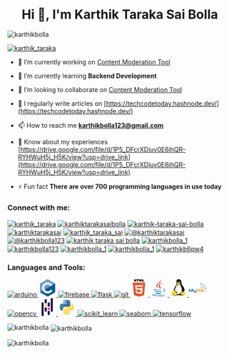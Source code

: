 <h1 align="center">Hi 👋, I'm Karthik Taraka Sai Bolla</h1>
<p align="left"> <img src="https://komarev.com/ghpvc/?username=karthikbolla&label=Profile%20views&color=0e75b6&style=flat" alt="karthikbolla" /> </p>

<p align="left"> <a href="https://twitter.com/karthik_taraka" target="blank"><img src="https://img.shields.io/twitter/follow/karthik_taraka?logo=twitter&style=for-the-badge" alt="karthik_taraka" /></a> </p>

- 🔭 I’m currently working on [Content Moderation Tool](https://github.com/karthikbolla/Content-Moderation-Tool)

- 🌱 I’m currently learning **Backend Development**

- 👯 I’m looking to collaborate on [Content Moderation Tool](https://github.com/karthikbolla/Content-Moderation-Tool)

- 📝 I regularly write articles on [https://techcodetoday.hashnode.dev/](https://techcodetoday.hashnode.dev/)

- 📫 How to reach me **karthikbolla123@gmail.com**

- 📄 Know about my experiences [https://drive.google.com/file/d/1P5_DFcrXDiuv0E6ihQR-RYHWuH5j_H5K/view?usp=drive_link](https://drive.google.com/file/d/1P5_DFcrXDiuv0E6ihQR-RYHWuH5j_H5K/view?usp=drive_link)

- ⚡ Fun fact **There are over 700 programming languages in use today**

<h3 align="left">Connect with me:</h3>
<p align="left">
<a href="https://twitter.com/karthik_taraka" target="blank"><img align="center" src="https://raw.githubusercontent.com/rahuldkjain/github-profile-readme-generator/master/src/images/icons/Social/twitter.svg" alt="karthik_taraka" height="30" width="40" /></a>
<a href="https://linkedin.com/in/karthiktarakasaibolla" target="blank"><img align="center" src="https://raw.githubusercontent.com/rahuldkjain/github-profile-readme-generator/master/src/images/icons/Social/linked-in-alt.svg" alt="karthiktarakasaibolla" height="30" width="40" /></a>
<a href="https://stackoverflow.com/users/karthik-taraka-sai-bolla" target="blank"><img align="center" src="https://raw.githubusercontent.com/rahuldkjain/github-profile-readme-generator/master/src/images/icons/Social/stack-overflow.svg" alt="karthik-taraka-sai-bolla" height="30" width="40" /></a>
<a href="https://kaggle.com/karthiktarakasai" target="blank"><img align="center" src="https://raw.githubusercontent.com/rahuldkjain/github-profile-readme-generator/master/src/images/icons/Social/kaggle.svg" alt="karthiktarakasai" height="30" width="40" /></a>
<a href="https://instagram.com/karthik_taraka_sai" target="blank"><img align="center" src="https://raw.githubusercontent.com/rahuldkjain/github-profile-readme-generator/master/src/images/icons/Social/instagram.svg" alt="karthik_taraka_sai" height="30" width="40" /></a>
<a href="https://hashnode.com/@karthiktarakasai" target="blank"><img align="center" src="https://raw.githubusercontent.com/rahuldkjain/github-profile-readme-generator/master/src/images/icons/Social/hashnode.svg" alt="@karthiktarakasai" height="30" width="40" /></a>
<a href="https://medium.com/@karthikbolla123" target="blank"><img align="center" src="https://raw.githubusercontent.com/rahuldkjain/github-profile-readme-generator/master/src/images/icons/Social/medium.svg" alt="@karthikbolla123" height="30" width="40" /></a>
<a href="https://www.youtube.com/c/karthik taraka sai bolla" target="blank"><img align="center" src="https://raw.githubusercontent.com/rahuldkjain/github-profile-readme-generator/master/src/images/icons/Social/youtube.svg" alt="karthik taraka sai bolla" height="30" width="40" /></a>
<a href="https://www.codechef.com/users/karthikbolla_1" target="blank"><img align="center" src="https://cdn.jsdelivr.net/npm/simple-icons@3.1.0/icons/codechef.svg" alt="karthikbolla_1" height="30" width="40" /></a>
<a href="https://www.hackerrank.com/karthikbolla123" target="blank"><img align="center" src="https://raw.githubusercontent.com/rahuldkjain/github-profile-readme-generator/master/src/images/icons/Social/hackerrank.svg" alt="karthikbolla123" height="30" width="40" /></a>
<a href="https://codeforces.com/profile/karthikbolla_1" target="blank"><img align="center" src="https://raw.githubusercontent.com/rahuldkjain/github-profile-readme-generator/master/src/images/icons/Social/codeforces.svg" alt="karthikbolla_1" height="30" width="40" /></a>
<a href="https://www.leetcode.com/karthikbolla_1" target="blank"><img align="center" src="https://raw.githubusercontent.com/rahuldkjain/github-profile-readme-generator/master/src/images/icons/Social/leet-code.svg" alt="karthikbolla_1" height="30" width="40" /></a>
<a href="https://auth.geeksforgeeks.org/user/karthikb6pw4" target="blank"><img align="center" src="https://raw.githubusercontent.com/rahuldkjain/github-profile-readme-generator/master/src/images/icons/Social/geeks-for-geeks.svg" alt="karthikb6pw4" height="30" width="40" /></a>
</p>

<h3 align="left">Languages and Tools:</h3>
<p align="left"> <a href="https://www.arduino.cc/" target="_blank" rel="noreferrer"> <img src="https://cdn.worldvectorlogo.com/logos/arduino-1.svg" alt="arduino" width="40" height="40"/> </a> <a href="https://www.cprogramming.com/" target="_blank" rel="noreferrer"> <img src="https://raw.githubusercontent.com/devicons/devicon/master/icons/c/c-original.svg" alt="c" width="40" height="40"/> </a> <a href="https://firebase.google.com/" target="_blank" rel="noreferrer"> <img src="https://www.vectorlogo.zone/logos/firebase/firebase-icon.svg" alt="firebase" width="40" height="40"/> </a> <a href="https://flask.palletsprojects.com/" target="_blank" rel="noreferrer"> <img src="https://www.vectorlogo.zone/logos/pocoo_flask/pocoo_flask-icon.svg" alt="flask" width="40" height="40"/> </a> <a href="https://git-scm.com/" target="_blank" rel="noreferrer"> <img src="https://www.vectorlogo.zone/logos/git-scm/git-scm-icon.svg" alt="git" width="40" height="40"/> </a> <a href="https://www.w3.org/html/" target="_blank" rel="noreferrer"> <img src="https://raw.githubusercontent.com/devicons/devicon/master/icons/html5/html5-original-wordmark.svg" alt="html5" width="40" height="40"/> </a> <a href="https://www.java.com" target="_blank" rel="noreferrer"> <img src="https://raw.githubusercontent.com/devicons/devicon/master/icons/java/java-original.svg" alt="java" width="40" height="40"/> </a> <a href="https://www.linux.org/" target="_blank" rel="noreferrer"> <img src="https://raw.githubusercontent.com/devicons/devicon/master/icons/linux/linux-original.svg" alt="linux" width="40" height="40"/> </a> <a href="https://www.mysql.com/" target="_blank" rel="noreferrer"> <img src="https://raw.githubusercontent.com/devicons/devicon/master/icons/mysql/mysql-original-wordmark.svg" alt="mysql" width="40" height="40"/> </a> <a href="https://opencv.org/" target="_blank" rel="noreferrer"> <img src="https://www.vectorlogo.zone/logos/opencv/opencv-icon.svg" alt="opencv" width="40" height="40"/> </a> <a href="https://pandas.pydata.org/" target="_blank" rel="noreferrer"> <img src="https://raw.githubusercontent.com/devicons/devicon/2ae2a900d2f041da66e950e4d48052658d850630/icons/pandas/pandas-original.svg" alt="pandas" width="40" height="40"/> </a> <a href="https://www.python.org" target="_blank" rel="noreferrer"> <img src="https://raw.githubusercontent.com/devicons/devicon/master/icons/python/python-original.svg" alt="python" width="40" height="40"/> </a> <a href="https://scikit-learn.org/" target="_blank" rel="noreferrer"> <img src="https://upload.wikimedia.org/wikipedia/commons/0/05/Scikit_learn_logo_small.svg" alt="scikit_learn" width="40" height="40"/> </a> <a href="https://seaborn.pydata.org/" target="_blank" rel="noreferrer"> <img src="https://seaborn.pydata.org/_images/logo-mark-lightbg.svg" alt="seaborn" width="40" height="40"/> </a> <a href="https://www.tensorflow.org" target="_blank" rel="noreferrer"> <img src="https://www.vectorlogo.zone/logos/tensorflow/tensorflow-icon.svg" alt="tensorflow" width="40" height="40"/> </a> </p>

<p><img align="left" src="https://github-readme-stats.vercel.app/api/top-langs?username=karthikbolla&show_icons=true&locale=en&layout=compact" alt="karthikbolla" /></p>

<p>&nbsp;<img align="center" src="https://github-readme-stats.vercel.app/api?username=karthikbolla&show_icons=true&locale=en" alt="karthikbolla" /></p>

<p><img align="center" src="https://github-readme-streak-stats.herokuapp.com/?user=karthikbolla&" alt="karthikbolla" /></p>
